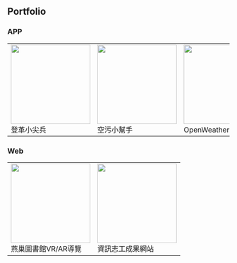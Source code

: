 ## Portfolio

### APP
<table>
    <tbody>
        <tr>
            <td>
                <a href="https://www.cakeresume.com/portfolios/a855ff" target="_blank">
                <img src="https://media.cakeresume.com/image/upload/s--HdKxt37g--/c_pad,fl_png8,h_180,w_240/v1562837845/v1hw640axbz5xspxmhq2.png" width="180px">
                </a><br>
                登革小尖兵
            </td>
            <td>
                <a href="https://www.cakeresume.com/portfolios/ca632d" target="_blank">
                <img src="https://media.cakeresume.com/image/upload/s--Fje6r4ut--/c_pad,fl_png8,h_180,w_240/v1562842888/jnltvnaz0gim7zyha3e6.png" width="180px">
                </a><br>
                空污小幫手
            </td>
            <td>
                <a href="https://www.cakeresume.com/portfolios/openweather" target="_blank">
                <img src="https://media.cakeresume.com/image/upload/s--fcTLU8SP--/c_pad,fl_png8,h_180,w_240/v1562839082/pbcdulfl5u3iqpjmxsyc.png" width="180px">
                </a><br>
                OpenWeather天氣
            </td>
            <td>
                <a href="https://www.cakeresume.com/portfolios/app-9d4328" target="_blank">
                <img src="https://media.cakeresume.com/image/upload/s--92UaPb_d--/c_pad,fl_png8,h_180,w_240/v1562912419/gywh5us8jevtnrqvpp0t.png" width="180px">
                </a><br>
                台灣即時水情APP
            </td>
        </tr>
        <tr>
        </tr>
    </tbody>
</table>

### Web
<table>
    <tbody>
        <tr>
            <td>
                <a href="https://www.cakeresume.com/portfolios/vr-ar" target="_blank">
                    <img src="https://media.cakeresume.com/image/upload/s--pKKmeUSd--/c_pad,fl_png8,h_180,w_240/v1562916863/ttwgnbyuvwrmjlgitorl.png" width="180px">
                </a><br>
                燕巢圖書館VR/AR導覽
            </td>
            <td>
                <a href="https://www.cakeresume.com/portfolios/5fc059" target="_blank">
                    <img src="https://media.cakeresume.com/image/upload/s--UurJQase--/c_pad,fl_png8,h_180,w_240/v1562936313/bsgzzkguwzlym6zc2fnu.png" width="180px">
                </a><br>
                資訊志工成果網站
            </td>
        </tr>
        <tr>
        </tr>
    </tbody>
</table>
